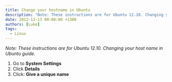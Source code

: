 ```yaml
---
title: Change your hostname in Ubuntu
description: "Note: These instructions are for Ubuntu 12.10. Changing your host name in Ubuntu guide."
date: 2012-12-13 00:00:00 +1300
authors: [Luke]
tags:
  - Linux
---
```

_Note: These instructions are for Ubuntu 12.10. Changing your host name in Ubuntu guide._

  1. Go to **System Settings**
  2. Click **Details**
  3. Click: **Give a unique name**
